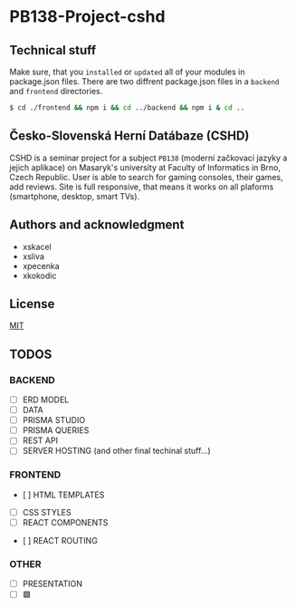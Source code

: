 # PB138-Project-cshd

## Technical stuff
Make sure, that you `installed` or `updated` all of your modules in package.json files.
There are two diffrent package.json files in a `backend` and `frontend` directories.
```bash
$ cd ./frontend && npm i && cd ../backend && npm i & cd ..
```

## Česko-Slovenská Herní Datábaze (CSHD)
CSHD is a seminar project for a subject `PB138` (moderní začkovací jazyky a jejich aplikace) on Masaryk's university at Faculty of Informatics in Brno, Czech Republic. User is able to search for gaming consoles, their games, add reviews. Site is full responsive, that means it works on all plaforms (smartphone, desktop, smart TVs).


## Authors and acknowledgment
* xskacel
* xsliva
* xpecenka
* xkokodic

## License
[MIT](https://choosealicense.com/licenses/mit/)

## TODOS
### BACKEND
- [ ] ERD MODEL
- [ ] DATA
- [ ] PRISMA STUDIO
- [ ] PRISMA QUERIES
- [ ] REST API
- [ ] SERVER HOSTING (and other final techinal stuff...)

### FRONTEND
- [ ] HTML TEMPLATES
- [ ] CSS STYLES
- [ ] REACT COMPONENTS
- [ ] REACT ROUTING

### OTHER
- [ ] PRESENTATION
- [ ] 🟩
